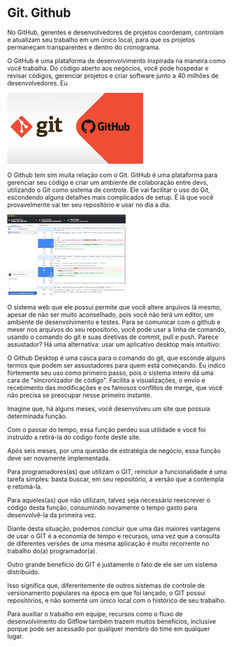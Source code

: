 # Git. Github

No GitHub, gerentes e desenvolvedores de projetos coordenam, controlam e atualizam seu trabalho em um único local, para que os projetos permaneçam transparentes e dentro do cronograma.

O GitHub é uma plataforma de desenvolvimento inspirada na maneira como você trabalha. Do código aberto aos negócios, você pode hospedar e revisar códigos, gerenciar projetos e criar software junto a 40 milhões de desenvolvedores. Eu

![Image](./64c71002d999772c40293a46e4f2cc08.jpg) 


O Github tem sim muita relação com o Git. GitHub é uma plataforma para gerenciar seu código e criar um ambiente de colaboração entre devs, utilizando o Git como sistema de controle. Ele vai facilitar o uso do Git, escondendo alguns detalhes mais complicados de setup. É lá que você provavelmente vai ter seu repositório e usar no dia a dia.

![Image](./3b7b505f86a1a6f3b3118036a648482e.jpg) 

O sistema web que ele possui permite que você altere arquivos lá mesmo, apesar de não ser muito aconselhado, pois você não terá um editor, um ambiente de desenvolvimento e testes. Para se comunicar com o github e mexer nos arquivos do seu reposítorio, você pode usar a linha de comando, usando o comando do git e suas diretivas de commit, pull e push. Parece assustador? Há uma alternativa: usar um aplicativo desktop mais intuitivo:

O Github Desktop é uma casca para o comando do git, que esconde alguns termos que podem ser assustadores para quem está começando. Eu indico fortemente seu uso como primeiro passo, pois o sistema inteiro dá uma cara de "sincronizador de código". Facilita a visualizações, o envio e recebimento das modificações e os famosos conflitos de merge, que você não precisa se preocupar nesse primeiro instante.


Imagine que, há alguns meses, você desenvolveu um site que possuia determinada função. 

Com o passar do tempo, essa função perdeu sua utilidade e você foi instruído a retirá-la do código fonte deste site.

Após seis meses, por uma questão de estratégia de negócio, essa função deve ser novamente implementada.

Para programadores(as) que utilizam o GIT, reincluir a funcionalidade é uma tarefa simples: basta buscar, em seu repositório, a versão que a contempla e retomá-la.

Para aqueles(as) que não utilizam, talvez seja necessário reescrever o código desta função, consumindo novamente o tempo gasto para desenvolvê-la da primeira vez.

Diante desta situação, podemos concluir que uma das maiores vantagens de usar o GIT é a economia de tempo e recursos, uma vez que a consulta de diferentes versões de uma mesma aplicação é muito recorrente no trabalho do(a) programador(a).

Outro grande benefício do GIT é justamente o fato de ele ser um sistema distribuído.

Isso significa que, diferentemente de outros sistemas de controle de versionamento populares na época em que foi lançado, o GIT possui repositórios, e não somente um único local com o histórico de seu trabalho.

Para auxiliar o trabalho em equipe, recursos como o fluxo de desenvolvimento do Gitflow também trazem muitos benefícios, inclusive porque pode ser acessado por qualquer membro do time em qualquer lugar.
